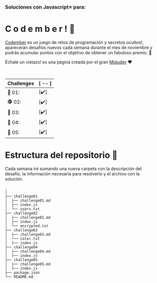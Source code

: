 ### Soluciones con Javascript⭐ para:
# C o d e m b e r ! 📆

[Codember](https://codember.dev/) es un juego de retos de programación y secretos ocultos!, aparecerán desafíos nuevos cada semana durante el mes de noviembre y podrás acumular puntos con el objetivo de obtener un fabuloso premio. 🎁

Échale un vistazo! es una página creada por el gran [Midudev](https://twitter.com/midudev) ❤️

&nbsp;

|Challenges|[ -- ]|
|---------|--|
| 🤖 01:|[✔️]|
| 🕵️ 02:|[✔️]|
| 🦓 03:|[✔️]|
| 🔑 04:|[✔️]|
| 🔫 05:|[✔️]|

# Estructura del repositorio 📏
Cada semana iré sumando una nueva carpeta con la descripción del desafío, la información necesaria para resolverlo y el archivo con la solución.  

```
.
│
├── challenge01
│  ├── challenge01.md
│  ├── index.js
│  └── users.txt
├── challenge02
│  ├── challenge02.md
│  ├── index.js
│  └── encrypted.txt
├── challenge03
│  ├── challenge03.md
│  └── color.txt
│  ├── index.js
├── challenge04
│  ├── challenge04.md
│  ├── index.js
├── challenge05
│  ├── challenge05.md
│  ├── index.js
├── package.json
└── README.md
```
